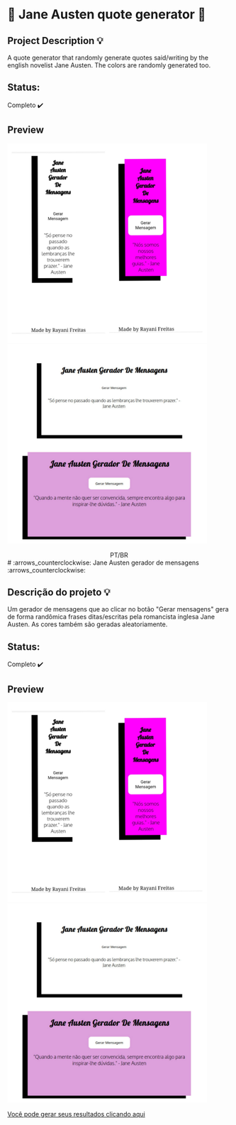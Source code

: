   # :arrows_counterclockwise: Jane Austen quote generator :arrows_counterclockwise: 

## Project Description :bulb: 
 <p>A quote generator that randomly generate quotes said/writing by the english novelist Jane Austen. The colors are randomly generated too.</p>

## Status:
 Completo :heavy_check_mark:

## Preview

<img src="https://github.com/freitasrayani/janeAusten-quotegenerator/blob/master/assets/mobile-img.jpeg" width="450"> <img src="https://github.com/freitasrayani/janeAusten-quotegenerator/blob/master/assets/readme-img.jpeg" width="450">
 
 
 <center> PT/BR </center>
 # :arrows_counterclockwise: Jane Austen gerador de mensagens :arrows_counterclockwise: 

## Descrição do projeto :bulb:
 <p>Um gerador de mensagens que ao clicar no botão "Gerar mensagens" gera de forma randômica frases ditas/escritas pela romancista inglesa Jane Austen. As cores também são geradas aleatoriamente.</p>

## Status:
 Completo :heavy_check_mark:

## Preview

<img src="https://github.com/freitasrayani/janeAusten-quotegenerator/blob/master/assets/mobile-img.jpeg" width="450"> <img src="https://github.com/freitasrayani/janeAusten-quotegenerator/blob/master/assets/readme-img.jpeg" width="450">


[Você pode gerar seus resultados clicando aqui]( https://freitasrayani.github.io/janeAusten-quotegenerator/.)



